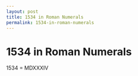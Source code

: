 ```yaml
---
layout: post
title: 1534 in Roman Numerals
permalink: 1534-in-roman-numerals
---
```


# 1534 in Roman Numerals

1534 = MDXXXIV
